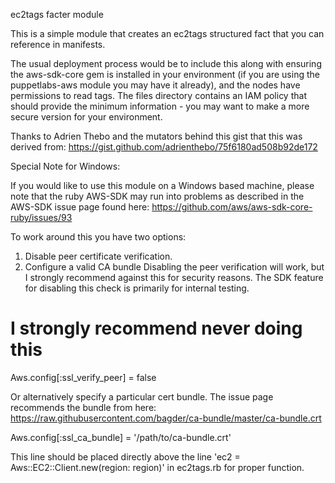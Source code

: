 ec2tags facter module

This is a simple module that creates an ec2tags structured fact that you can reference in manifests.

The usual deployment process would be to include this along with ensuring the aws-sdk-core gem is installed in your environment (if you are using the puppetlabs-aws module you may have it already), and the nodes have permissions to read tags. The files directory contains an IAM policy that should provide the minimum information - you may want to make a more secure version for your environment.

Thanks to Adrien Thebo and the mutators behind this gist that this was derived from: https://gist.github.com/adrienthebo/75f6180ad508b92de172

Special Note for Windows:

If you would like to use this module on a Windows based machine, please note that the ruby AWS-SDK may run into problems as described in the AWS-SDK issue page found here: https://github.com/aws/aws-sdk-core-ruby/issues/93

To work around this you have two options:

1. Disable peer certificate verification.
2. Configure a valid CA bundle
Disabling the peer verification will work, but I strongly recommend against this for security reasons. The SDK feature for disabling this check is primarily for internal testing.

# I strongly recommend never doing this
Aws.config[:ssl_verify_peer] = false

Or alternatively specify a particular cert bundle. The issue page recommends the bundle from here:  https://raw.githubusercontent.com/bagder/ca-bundle/master/ca-bundle.crt

Aws.config[:ssl_ca_bundle] = '/path/to/ca-bundle.crt'

This line should be placed directly above the line 'ec2 = Aws::EC2::Client.new(region: region)' in ec2tags.rb for proper function.


